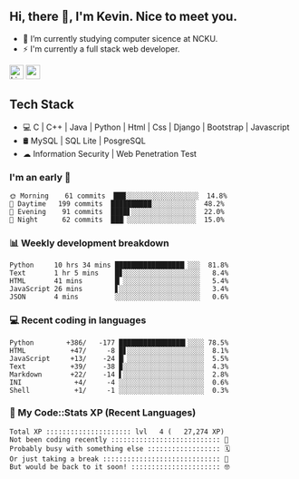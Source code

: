 ## Hi, there 👋, I'm Kevin. Nice to meet you.

- 🌱 I’m currently studying computer sicence at NCKU.
- ⚡ I'm currently a full stack web developer.

<a href="https://www.linkedin.com/in/kevin12686/"><img alt="LinkedIn" src="https://img.shields.io/badge/linkedin%20-%230077B5.svg?&style=for-the-badge&logo=linkedin&logoColor=white" height=25></a>
<a href="https://www.instagram.com/kevin12686/"><img src="https://img.shields.io/badge/instagram-3f729b?&style=for-the-badge&logo=instagram&logoColor=white" height=25></a>

## Tech Stack

* 💻 C | C++ | Java | Python | Html | Css | Django | Bootstrap | Javascript
* 🛢️ MySQL | SQL Lite | PosgreSQL
* ☁ Information Security | Web Penetration Test

### I'm an early 🐤

<!-- early_bird start -->

```text
🌞 Morning    61 commits  ███░░░░░░░░░░░░░░░░░░  14.8%
🌆 Daytime   199 commits  ██████████░░░░░░░░░░░  48.2%
🌃 Evening    91 commits  ████▋░░░░░░░░░░░░░░░░  22.0%
🌙 Night      62 commits  ███▏░░░░░░░░░░░░░░░░░  15.0%
```

<!-- early_bird end -->

### 📊 Weekly development breakdown

<!-- code_time start -->

```text
Python     10 hrs 34 mins █████████████████▏░░░  81.8%
Text       1 hr 5 mins    █▊░░░░░░░░░░░░░░░░░░░   8.4%
HTML       41 mins        █▏░░░░░░░░░░░░░░░░░░░   5.4%
JavaScript 26 mins        ▋░░░░░░░░░░░░░░░░░░░░   3.4%
JSON       4 mins         ░░░░░░░░░░░░░░░░░░░░░   0.6%
```

<!-- code_time end -->

### 💻 Recent coding in languages

<!-- code_diff start -->

```text
Python        +386/   -177 ████████████████▍░░░░ 78.5%
HTML           +47/     -8 █▋░░░░░░░░░░░░░░░░░░░  8.1%
JavaScript     +13/    -24 █▏░░░░░░░░░░░░░░░░░░░  5.5%
Text           +39/    -38 ▉░░░░░░░░░░░░░░░░░░░░  4.3%
Markdown       +22/    -14 ▌░░░░░░░░░░░░░░░░░░░░  2.8%
INI             +4/     -4 ░░░░░░░░░░░░░░░░░░░░░  0.6%
Shell           +1/     -1 ░░░░░░░░░░░░░░░░░░░░░  0.3%
```

<!-- code_diff end -->

### 🧰 My Code::Stats XP (Recent Languages)

<!-- codestats start -->

```text
Total XP ::::::::::::::::::::: lvl   4 (   27,274 XP) 
Not been coding recently ::::::::::::::::::::::::::: 🙈
Probably busy with something else :::::::::::::::::: 🗓
Or just taking a break ::::::::::::::::::::::::::::: 🌴
But would be back to it soon! :::::::::::::::::::::: 🤓
```

<!-- codestats end -->
